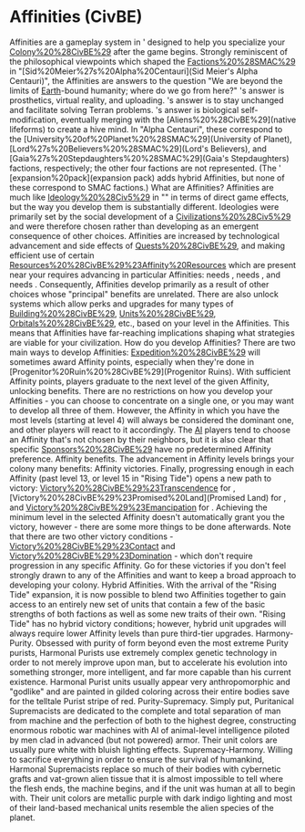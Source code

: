 # Affinities (CivBE)

Affinities are a gameplay system in ' designed to help you specialize your [Colony%20%28CivBE%29](colony) after the game begins. Strongly reminiscent of the philosophical viewpoints which shaped the [Factions%20%28SMAC%29](factions) in "[Sid%20Meier%27s%20Alpha%20Centauri](Sid Meier's Alpha Centauri)", the Affinities are answers to the question "We are beyond the limits of [Earth](Earth)-bound humanity; where do we go from here?" 's answer is prosthetics, virtual reality, and uploading. 's answer is to stay unchanged and facilitate solving Terran problems. 's answer is biological self-modification, eventually merging with the [Aliens%20%28CivBE%29](native lifeforms) to create a hive mind. In "Alpha Centauri", these correspond to the [University%20of%20Planet%20%28SMAC%29](University of Planet), [Lord%27s%20Believers%20%28SMAC%29](Lord's Believers), and [Gaia%27s%20Stepdaughters%20%28SMAC%29](Gaia's Stepdaughters) factions, respectively; the other four factions are not represented. (The ' [expansion%20pack](expansion pack) adds hybrid Affinities, but none of these correspond to SMAC factions.)
What are Affinities?
Affinities are much like [Ideology%20%28Civ5%29](Ideologies) in "" in terms of direct game effects, but the way you develop them is substantially different. Ideologies were primarily set by the social development of a [Civilizations%20%28Civ5%29](civilization) and were therefore chosen rather than developing as an emergent consequence of other choices. Affinities are increased by technological advancement and side effects of [Quests%20%28CivBE%29](quests), and making efficient use of certain [Resources%20%28CivBE%29%23Affinity%20Resources](resources) which are present near your requires advancing in particular Affinities: needs , needs , and needs . Consequently, Affinities develop primarily as a result of other choices whose "principal" benefits are unrelated.
There are also unlock systems which allow perks and upgrades for many types of [Building%20%28CivBE%29](buildings), [Units%20%28CivBE%29](unit), [Orbitals%20%28CivBE%29](satellites), etc., based on your level in the Affinities. This means that Affinities have far-reaching implications shaping what strategies are viable for your civilization.
How do you develop Affinities?
There are two main ways to develop Affinities:
[Expedition%20%28CivBE%29](Expeditions) will sometimes award Affinity points, especially when they're done in [Progenitor%20Ruin%20%28CivBE%29](Progenitor Ruins).
With sufficient Affinity points, players graduate to the next level of the given Affinity, unlocking benefits. There are no restrictions on how you develop your Affinities - you can choose to concentrate on a single one, or you may want to develop all three of them. However, the Affinity in which you have the most levels (starting at level 4) will always be considered the dominant one, and other players will react to it accordingly.
The [AI](AI) players tend to choose an Affinity that's not chosen by their neighbors, but it is also clear that specific [Sponsors%20%28CivBE%29](sponsors) have no predetermined Affinity preference.
Affinity benefits.
The advancement in Affinity levels brings your colony many benefits:
Affinity victories.
Finally, progressing enough in each Affinity (past level 13, or level 15 in "Rising Tide") opens a new path to victory: [Victory%20%28CivBE%29%23Transcendence](Transcendence) for , [Victory%20%28CivBE%29%23Promised%20Land](Promised Land) for , and [Victory%20%28CivBE%29%23Emancipation](Emancipation) for . Achieving the minimum level in the selected Affinity doesn't automatically grant you the victory, however - there are some more things to be done afterwards.
Note that there are two other victory conditions - [Victory%20%28CivBE%29%23Contact](Contact) and [Victory%20%28CivBE%29%23Domination](Domination) - which don't require progression in any specific Affinity. Go for these victories if you don't feel strongly drawn to any of the Affinities and want to keep a broad approach to developing your colony.
Hybrid Affinities.
With the arrival of the "Rising Tide" expansion, it is now possible to blend two Affinities together to gain access to an entirely new set of units that contain a few of the basic strengths of both factions as well as some new traits of their own.
"Rising Tide" has no hybrid victory conditions; however, hybrid unit upgrades will always require lower Affinity levels than pure third-tier upgrades.
Harmony-Purity.
Obsessed with purity of form beyond even the most extreme Purity purists, Harmonal Purists use extremely complex genetic technology in order to not merely improve upon man, but to accelerate his evolution into something stronger, more intelligent, and far more capable than his current existence. Harmonal Purist units usually appear very anthropomorphic and "godlike" and are painted in gilded coloring across their entire bodies save for the telltale Purist stripe of red.
Purity-Supremacy.
Simply put, Puritanical Supremacists are dedicated to the complete and total separation of man from machine and the perfection of both to the highest degree, constructing enormous robotic war machines with AI of animal-level intelligence piloted by men clad in advanced (but not powered) armor. Their unit colors are usually pure white with bluish lighting effects.
Supremacy-Harmony.
Willing to sacrifice everything in order to ensure the survival of humankind, Harmonal Supremacists replace so much of their bodies with cybernetic grafts and vat-grown alien tissue that it is almost impossible to tell where the flesh ends, the machine begins, and if the unit was human at all to begin with. Their unit colors are metallic purple with dark indigo lighting and most of their land-based mechanical units resemble the alien species of the planet.